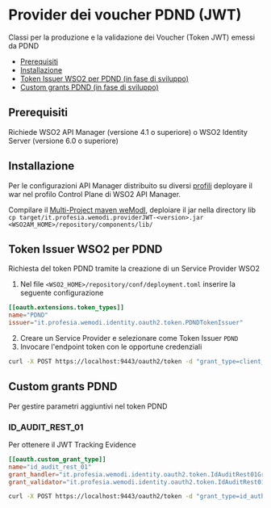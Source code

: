 # Provider dei voucher PDND (JWT)
Classi per la produzione e la validazione dei Voucher (Token JWT) emessi da PDND

* [Prerequisiti](#prerequisiti)
* [Installazione](#installazione)
* [Token Issuer WSO2 per PDND (in fase di sviluppo)](#token-issuer-wso2-per-pdnd)
* [Custom grants PDND (in fase di sviluppo)](#custom-grants-pdnd)

## Prerequisiti
Richiede WSO2 API Manager (versione 4.1 o superiore) o WSO2 Identity Server (versione 6.0 o superiore)<br>

## Installazione
Per le configurazioni API Manager distribuito su diversi [profili](https://apim.docs.wso2.com/en/latest/install-and-setup/setup/distributed-deployment/understanding-the-distributed-deployment-of-wso2-api-m/) deployare il war nel profilo Control Plane di WSO2 API Manager.

Compilare il [Multi-Project maven weModI](../README.md#compilazione), deploiare il jar nella directory lib ```cp target/it.profesia.wemodi.providerJWT-<version>.jar <WSO2AM_HOME>/repository/components/lib/```

## Token Issuer WSO2 per PDND
Richiesta del token PDND tramite la creazione di un Service Provider WSO2

1. Nel file `<WSO2_HOME>/repository/conf/deployment.toml` inserire la seguente configurazione
```conf
[[oauth.extensions.token_types]]
name="PDND"
issuer="it.profesia.wemodi.identity.oauth2.token.PDNDTokenIssuer"
```
2. Creare un Service Provider e selezionare come Token Issuer `PDND`
3. Invocare l'endpoint token con le opportune credenziali
```sh
curl -X POST https://localhost:9443/oauth2/token -d "grant_type=client_credentials" -H "Authorization: Basic SkFpQzNQVGZOSGFaSDY4YXJWZjZHa19vOElBYTpmYTJWaDdpY1BhS3JHd0JWX3NPZFU5Qk1MSXNh"
```

## Custom grants PDND
Per gestire parametri aggiuntivi nel token PDND

### ID_AUDIT_REST_01
Per ottenere il JWT Tracking Evidence

```conf
[[oauth.custom_grant_type]]
name="id_audit_rest_01"
grant_handler="it.profesia.wemodi.identity.oauth2.token.IdAuditRest01Grant"
grant_validator="it.profesia.wemodi.identity.oauth2.token.IdAuditRest01GrantValidator"
```

```sh
curl -X POST https://localhost:9443/oauth2/token -d "grant_type=id_auth_rest_01&scope=none&digest=SHA256-9804598" -H "Authorization: Basic QnFFWDI2S3Z4am5TYlcwb1FyUkV5VUs3aHJzYTpqeGNZVjVaUjFMTGR3elVkSlFmNHpBTF9SXzBh"
```
